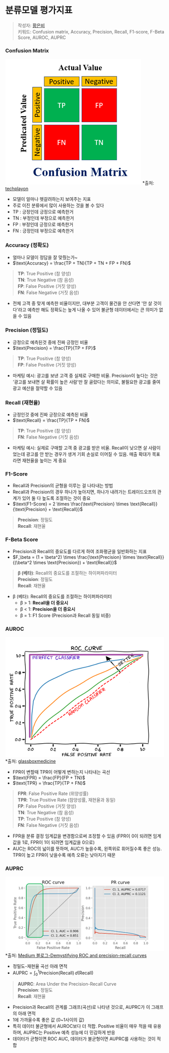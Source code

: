 # 분류모델 평가지표
> 작성자: [황은비](https://github.com/eunv0110)   
> 키워드: Confusion matrix, Accuracy, Precision, Recall, F1-score, F-Beta Score, AUROC, AUPRC

### **Confusion Matrix**
![Confusion Matrix](image-2.png)
*출처: [techplayon](https://www.techplayon.com/understanding-confusion-matrix-in-machine-learning/)   
- 모델이 얼마나 헷갈려하는지 보여주는 지표
- 주로 이진 분류에서 많이 사용하는 것을 볼 수 있다
- TP : 긍정인데 긍정으로 예측한거
- TN : 부정인데 부정으로 예측한거
- FP : 부정인데 긍정으로 예측한거
- FN : 긍정인데 부정으로 예측한거

### **Accuracy (정확도)**
- 얼마나 모델이 정답을 잘 맞췄는가~
- $\text{Accuracy} = \frac{TP + TN}{TP + TN + FP + FN}$

> **TP**: True Positive (참 양성)  
> **TN**: True Negative (참 음성)  
> **FP**: False Positive (거짓 양성)  
> **FN**: False Negative (거짓 음성)

- 전체 고객 중 맞게 예측한 비율이지만, 대부분 고객이 물건을 안 산다면 '안 살 것이다'라고 예측만 해도 정확도는 높게 나올 수 있어 불균형 데이터에서는 큰 의미가 없을 수 있음

### **Precision (정밀도)**
- 긍정으로 예측된것 중에 진짜 긍정인 비율
- $\text{Precision} = \frac{TP}{TP + FP}$

> **TP**: True Positive (참 양성)  
> **FP**: False Positive (거짓 양성)

- 마케팅 예시: 광고를 보낸 고객 중 실제로 구매한 비율. Precision이 높다는 것은 '광고를 보내면 살 확률이 높은 사람'만 잘 골랐다는 의미로, 불필요한 광고를 줄여 광고 예산을 절약할 수 있음

### **Recall (재현율)**
- 긍정인것 중에 진짜 긍정으로 예측된 비율
- $\text{Recall} = \frac{TP}{TP + FN}$

> **TP**: True Positive (참 양성)  
> **FN**: False Negative (거짓 음성)

- 마케팅 예시: 실제로 구매할 고객 중 광고를 받은 비율. Recall이 낮으면 살 사람이었는데 광고를 안 받는 경우가 생겨 기회 손실로 이어질 수 있음. 매출 확대가 목표라면 재현율을 높이는 게 중요

### **F1-Score**
- Recall과 Precision의 균형을 이루는 걸 나타내는 방법
- Recall과 Precision의 경우 하나가 높아지면, 하나가 내려가는 트레이드오프의 관계가 있어 둘 다 높도록 조절하는 것이 중요
- $\text{F1-Score} = 2 \times \frac{\text{Precision} \times \text{Recall}}{\text{Precision} + \text{Recall}}$

> **Precision**: 정밀도  
> **Recall**: 재현율

### **F-Beta Score**
- Precision과 Recall의 중요도를 다르게 하여 조화평균을 일반화하는 지표
- $F_\beta = (1 + \beta^2) \times \frac{\text{Precision} \times \text{Recall}}{(\beta^2 \times \text{Precision}) + \text{Recall}}$

> **β (베타)**: Recall의 중요도를 조절하는 하이퍼파라미터  
> **Precision**: 정밀도  
> **Recall**: 재현율

- β (베타): Recall의 중요도를 조절하는 하이퍼파라미터
  - β > 1: **Recall을 더 중요시**
  - β < 1: **Precision을 더 중요시**
  - β = 1: F1 Score (Precision과 Recall 동일 비중)

### **AUROC**
![AUROC 그래프](image-1.png)
*출처: [glassboxmedicine](https://glassboxmedicine.com/2019/02/23/measuring-performance-auc-auroc/)   
- FPR이 변할때 TPR이 어떻게 변하는지 나타내는 곡선
- $\text{FPR} = \frac{FP}{FP + TN}$
- $\text{TPR} = \frac{TP}{TP + FN}$

> **FPR**: False Positive Rate (위양성률)  
> **TPR**: True Positive Rate (참양성률, 재현율과 동일)  
> **FP**: False Positive (거짓 양성)  
> **TN**: True Negative (참 음성)  
> **TP**: True Positive (참 양성)  
> **FN**: False Negative (거짓 음성)

- FPR을 분류 결정 임계값을 변경함으로써 조정할 수 있음 (FPR이 0이 되려면 임계값을 1로, FPR이 1이 되려면 임계값을 0으로)
- AUC는 ROC의 넓이를 뜻하며, AUC가 높을수록, 왼쪽위로 휘어질수록 좋은 성능. TPR이 높고 FPR이 낮을수록 예측 오류는 낮아지기 때문

### **AUPRC**
![AUPRC 그래프](image.png)
*출처: [Medium 블로그-Demystifying ROC and precision-recall curves](https://medium.com/data-science/demystifying-roc-and-precision-recall-curves-d30f3fad2cbf)     

- 정밀도-재현율 곡선 아래 면적
- $\text{AUPRC} = \int_0^1 \text{Precision}(\text{Recall}) \, d(\text{Recall})$

> **AUPRC**: Area Under the Precision-Recall Curve  
> **Precision**: 정밀도  
> **Recall**: 재현율

- Precision과 Recall의 관계를 그래프(곡선)로 나타낸 것으로, AUPRC가 이 그래프의 아래 면적
- 1에 가까울수록 좋은 값 (0~1사이의 값)
- 특히 데이터 불균형에서 AUROC보다 더 적합. Positive 비율이 매우 적을 때 유용하며, AUPRC는 Positive 예측 성능에 더 민감하게 반응
- 데이터가 균형이면 ROC AUC, 데이터가 불균형이면 AUPRC를 사용하는 것이 적합